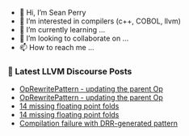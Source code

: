 - 👋 Hi, I’m Sean Perry
- 👀 I’m interested in compilers (c++, COBOL, llvm)
- 🌱 I’m currently learning ...
- 💞️ I’m looking to collaborate on ...
- 📫 How to reach me ...

<!---
s66perry/s66perry is a ✨ special ✨ repository because its `README.md` (this file) appears on your GitHub profile.
You can click the Preview link to take a look at your changes.
--->
### 📕 Latest LLVM Discourse Posts

<!-- DISCOURSE-LLVM:START -->
- [OpRewritePattern - updating the parent Op](https://discourse.llvm.org/t/oprewritepattern-updating-the-parent-op/77403#post_2)
- [OpRewritePattern - updating the parent Op](https://discourse.llvm.org/t/oprewritepattern-updating-the-parent-op/77403#post_1)
- [14 missing floating point folds](https://discourse.llvm.org/t/14-missing-floating-point-folds/77321#post_10)
- [14 missing floating point folds](https://discourse.llvm.org/t/14-missing-floating-point-folds/77321#post_9)
- [Compilation failure with DRR-generated pattern](https://discourse.llvm.org/t/compilation-failure-with-drr-generated-pattern/77385#post_3)
<!-- DISCOURSE-LLVM:END -->
